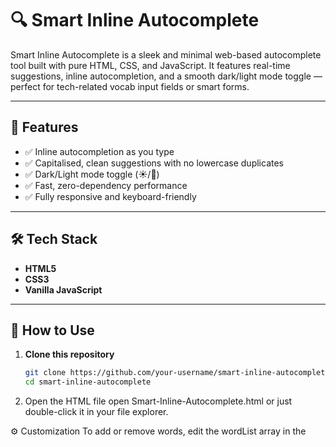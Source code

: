 # 🔍 Smart Inline Autocomplete

Smart Inline Autocomplete is a sleek and minimal web-based autocomplete tool built with pure HTML, CSS, and JavaScript. It features real-time suggestions, inline autocompletion, and a smooth dark/light mode toggle — perfect for tech-related vocab input fields or smart forms.

---

## 🚀 Features

- ✅ Inline autocompletion as you type
- ✅ Capitalised, clean suggestions with no lowercase duplicates
- ✅ Dark/Light mode toggle (☀️/🌙)
- ✅ Fast, zero-dependency performance
- ✅ Fully responsive and keyboard-friendly

---

## 🛠️ Tech Stack

- **HTML5**
- **CSS3**
- **Vanilla JavaScript**

---

## 📂 How to Use

1. **Clone this repository**  
   ```bash
   git clone https://github.com/your-username/smart-inline-autocomplete.git
   cd smart-inline-autocomplete

2. Open the HTML file
   open Smart-Inline-Autocomplete.html
   or just double-click it in your file explorer.

⚙️ Customization
To add or remove words, edit the wordList array in the <script> section.
To change styles, modify the :root variables or component styles in <style>.



<img width="2559" height="1348" alt="Screenshot 2025-07-12 205007" src="https://github.com/user-attachments/assets/a6e28121-c746-45da-9bc3-72b12dc30406" />
<img width="2554" height="1346" alt="Screenshot 2025-07-12 205038" src="https://github.com/user-attachments/assets/71ce05ce-5774-4f4a-9274-590b7740d71a" />

📄 License
This project is open-source under the MIT License.

